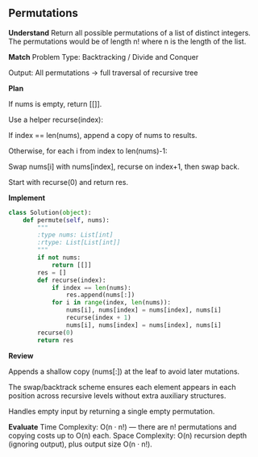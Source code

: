 ## Permutations
**Understand**
Return all possible permutations of a list of distinct integers.
The permutations would be of length n! where n is the length of the list.

**Match**
Problem Type: Backtracking / Divide and Conquer

Output: All permutations → full traversal of recursive tree

**Plan**

If nums is empty, return [[]].

Use a helper recurse(index):

If index == len(nums), append a copy of nums to results.

Otherwise, for each i from index to len(nums)-1:

Swap nums[i] with nums[index], recurse on index+1, then swap back.

Start with recurse(0) and return res.

**Implement**
```py
class Solution(object):
    def permute(self, nums):
        """
        :type nums: List[int]
        :rtype: List[List[int]]
        """
        if not nums:
            return [[]]
        res = []
        def recurse(index):
            if index == len(nums):
                res.append(nums[:])
            for i in range(index, len(nums)):
                nums[i], nums[index] = nums[index], nums[i]
                recurse(index + 1)
                nums[i], nums[index] = nums[index], nums[i]
        recurse(0)
        return res
```

**Review**

Appends a shallow copy (nums[:]) at the leaf to avoid later mutations.

The swap/backtrack scheme ensures each element appears in each position across recursive levels without extra auxiliary structures.

Handles empty input by returning a single empty permutation.

**Evaluate**
Time Complexity: O(n · n!) — there are n! permutations and copying costs up to O(n) each.
Space Complexity: O(n) recursion depth (ignoring output), plus output size O(n · n!).